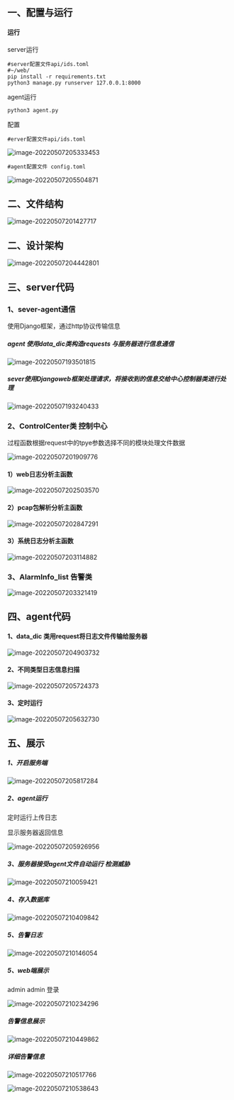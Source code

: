 ## 一、配置与运行

#### 运行

server运行

```
#server配置文件api/ids.toml
#~/web/
pip install -r requirements.txt
python3 manage.py runserver 127.0.0.1:8000
```

agent运行

```
python3 agent.py
```

配置

```
#erver配置文件api/ids.toml
```

![image-20220507205333453](https://tobyjpghub-1258737888.cos.ap-shanghai.myqcloud.com/e6c9d24ely1h204v34833j20go0abq3r.jpg)

```
#agent配置文件 config.toml
```

![image-20220507205504871](https://tobyjpghub-1258737888.cos.ap-shanghai.myqcloud.com/e6c9d24ely1h204wo85ipj20gi0cndgf.jpg)

## 二、文件结构

![image-20220507201427717](https://tobyjpghub-1258737888.cos.ap-shanghai.myqcloud.com/e6c9d24ely1h203qevzrnj20fg0lz752.jpg)

## 二、设计架构

![image-20220507204442801](https://tobyjpghub-1258737888.cos.ap-shanghai.myqcloud.com/e6c9d24ely1h204lw1vwkj20sb0gkmz2.jpg)

## 三、server代码

### 1、sever-agent通信

使用Django框架，通过http协议传输信息

##### agent 使用data_dic类构造requests 与服务器进行信息通信

![image-20220507193501815](https://tobyjpghub-1258737888.cos.ap-shanghai.myqcloud.com/e6c9d24ely1h202ldo6ilj20ki0acdgp.jpg)

##### sever使用Djangoweb框架处理请求，将接收到的信息交给中心控制器类进行处理

![image-20220507193240433](https://tobyjpghub-1258737888.cos.ap-shanghai.myqcloud.com/e6c9d24ely1h202ixdvb0j20h207lq3j.jpg)

### 2、ControlCenter类 控制中心

过程函数根据request中的tpye参数选择不同的模块处理文件数据

![image-20220507201909776](https://tobyjpghub-1258737888.cos.ap-shanghai.myqcloud.com/e6c9d24ely1h203vb15soj20pd0o9whg.jpg)

#### 1）web日志分析主函数

![image-20220507202503570](https://tobyjpghub-1258737888.cos.ap-shanghai.myqcloud.com/e6c9d24ely1h2041frakmj20xe098jsq.jpg)

#### 2）pcap包解析分析主函数

![image-20220507202847291](https://tobyjpghub-1258737888.cos.ap-shanghai.myqcloud.com/e6c9d24ely1h2045bo18pj20um0oxn25.jpg)

#### 3）系统日志分析主函数

![image-20220507203114882](https://tobyjpghub-1258737888.cos.ap-shanghai.myqcloud.com/e6c9d24ely1h2047vw1x2j20vc0ltdil.jpg)

### 3、AlarmInfo_list 告警类

![image-20220507203321419](https://tobyjpghub-1258737888.cos.ap-shanghai.myqcloud.com/e6c9d24ely1h204a2hoe7j20v60km76q.jpg)

## 四、agent代码

#### 1、data_dic 类用request将日志文件传输给服务器

![image-20220507204903732](https://tobyjpghub-1258737888.cos.ap-shanghai.myqcloud.com/e6c9d24ely1h204qey4snj20p60idmys.jpg)

#### 2、不同类型日志信息扫描

![image-20220507205724373](https://tobyjpghub-1258737888.cos.ap-shanghai.myqcloud.com/e6c9d24ely1h204z3idtrj20n50mdgn1.jpg)

#### 3、定时运行

![image-20220507205632730](https://tobyjpghub-1258737888.cos.ap-shanghai.myqcloud.com/e6c9d24ely1h204y7gsckj20gs0at3yr.jpg)

## 五、展示

##### 1、开启服务端

![image-20220507205817284](https://tobyjpghub-1258737888.cos.ap-shanghai.myqcloud.com/e6c9d24ely1h20500ad5mj20qc08at9e.jpg)

##### 2、agent运行

定时运行上传日志

显示服务器返回信息

![image-20220507205926956](https://tobyjpghub-1258737888.cos.ap-shanghai.myqcloud.com/e6c9d24ely1h20517wwppj20ls08lmxt.jpg)

##### 3、服务器接受agent文件自动运行 检测威胁 

![image-20220507210059421](https://tobyjpghub-1258737888.cos.ap-shanghai.myqcloud.com/e6c9d24ely1h2052u6fevj21cv0nxwky.jpg)

##### 4、存入数据库

![image-20220507210409842](https://tobyjpghub-1258737888.cos.ap-shanghai.myqcloud.com/e6c9d24ely1h20565483yj21580sm46s.jpg)



##### 5、告警日志

![image-20220507210146054](https://tobyjpghub-1258737888.cos.ap-shanghai.myqcloud.com/e6c9d24ely1h2053nz4mij21f60qh7ik.jpg)

##### 5、web端展示

admin admin 登录

![image-20220507210234296](https://tobyjpghub-1258737888.cos.ap-shanghai.myqcloud.com/e6c9d24ely1h2054h7l29j21fc0mh418.jpg)

##### 告警信息展示

![image-20220507210449862](https://tobyjpghub-1258737888.cos.ap-shanghai.myqcloud.com/e6c9d24ely1h2056tpdckj21ha0sb42k.jpg)

##### 详细告警信息

![image-20220507210517766](https://tobyjpghub-1258737888.cos.ap-shanghai.myqcloud.com/e6c9d24ely1h2057b087jj21gz0qcteh.jpg)

![image-20220507210538643](https://tobyjpghub-1258737888.cos.ap-shanghai.myqcloud.com/e6c9d24ely1h2057o2azhj21h80sg0wc.jpg)